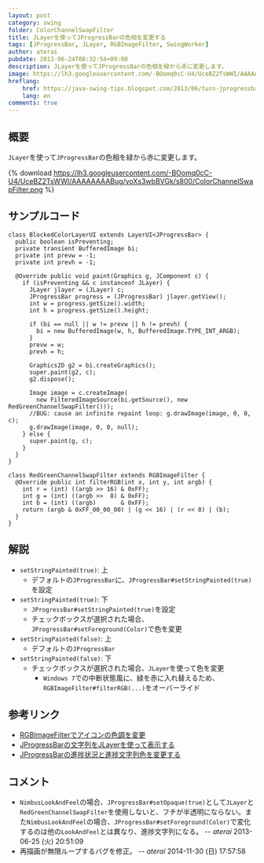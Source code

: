 ```yaml
---
layout: post
category: swing
folder: ColorChannelSwapFilter
title: JLayerを使ってJProgressBarの色相を変更する
tags: [JProgressBar, JLayer, RGBImageFilter, SwingWorker]
author: aterai
pubdate: 2013-06-24T08:32:54+09:00
description: JLayerを使ってJProgressBarの色相を緑から赤に変更します。
image: https://lh3.googleusercontent.com/-BOomq0cC-U4/UceBZ2TsWWI/AAAAAAAABug/yoXs3wbBVGk/s800/ColorChannelSwapFilter.png
hreflang:
    href: https://java-swing-tips.blogspot.com/2013/06/turn-jprogressbar-red-with-jlayer-and.html
    lang: en
comments: true
---
```

## 概要
`JLayer`を使って`JProgressBar`の色相を緑から赤に変更します。

{% download https://lh3.googleusercontent.com/-BOomq0cC-U4/UceBZ2TsWWI/AAAAAAAABug/yoXs3wbBVGk/s800/ColorChannelSwapFilter.png %}

## サンプルコード
<pre class="prettyprint"><code>class BlockedColorLayerUI extends LayerUI&lt;JProgressBar&gt; {
  public boolean isPreventing;
  private transient BufferedImage bi;
  private int prevw = -1;
  private int prevh = -1;

  @Override public void paint(Graphics g, JComponent c) {
    if (isPreventing &amp;&amp; c instanceof JLayer) {
      JLayer jlayer = (JLayer) c;
      JProgressBar progress = (JProgressBar) jlayer.getView();
      int w = progress.getSize().width;
      int h = progress.getSize().height;

      if (bi == null || w != prevw || h != prevh) {
        bi = new BufferedImage(w, h, BufferedImage.TYPE_INT_ARGB);
      }
      prevw = w;
      prevh = h;

      Graphics2D g2 = bi.createGraphics();
      super.paint(g2, c);
      g2.dispose();

      Image image = c.createImage(
        new FilteredImageSource(bi.getSource(), new RedGreenChannelSwapFilter()));
      //BUG: cause an infinite repaint loop: g.drawImage(image, 0, 0, c);
      g.drawImage(image, 0, 0, null);
    } else {
      super.paint(g, c);
    }
  }
}

class RedGreenChannelSwapFilter extends RGBImageFilter {
  @Override public int filterRGB(int x, int y, int argb) {
    int r = (int) ((argb &gt;&gt; 16) &amp; 0xFF);
    int g = (int) ((argb &gt;&gt;  8) &amp; 0xFF);
    int b = (int) ((argb)       &amp; 0xFF);
    return (argb &amp; 0xFF_00_00_00) | (g &lt;&lt; 16) | (r &lt;&lt; 8) | (b);
  }
}
</code></pre>

## 解説
- `setStringPainted(true)`: 上
    - デフォルトの`JProgressBar`に、`JProgressBar#setStringPainted(true)`を設定
- `setStringPainted(true)`: 下
    - `JProgressBar#setStringPainted(true)`を設定
    - チェックボックスが選択された場合、`JProgressBar#setForeground(Color)`で色を変更
- `setStringPainted(false)`: 上
    - デフォルトの`JProgressBar`
- `setStringPainted(false)`: 下
    - チェックボックスが選択された場合、`JLayer`を使って色を変更
        - `Windows 7`での中断状態風に、緑を赤に入れ替えるため、`RGBImageFilter#filterRGB(...)`をオーバーライド

<!-- dummy comment line for breaking list -->

## 参考リンク
- [RGBImageFilterでアイコンの色調を変更](https://ateraimemo.com/Swing/RatingLabel.html)
- [JProgressBarの文字列をJLayerを使って表示する](https://ateraimemo.com/Swing/ProgressStringLayer.html)
- [JProgressBarの進捗状況と進捗文字列色を変更する](https://ateraimemo.com/Swing/ProgressBarSelectionColor.html)

<!-- dummy comment line for breaking list -->

## コメント
- `NimbusLookAndFeel`の場合、`JProgressBar#setOpaque(true)`として`JLayer`と`RedGreenChannelSwapFilter`を使用しないと、フチが半透明にならない。また`NimbusLookAndFeel`の場合、`JProgressBar#setForeground(Color)`で変化するのは他の`LookAndFeel`とは異なり、進捗文字列になる。 -- *aterai* 2013-06-25 (火) 20:51:09
- 再描画が無限ループするバグを修正。 -- *aterai* 2014-11-30 (日) 17:57:58

<!-- dummy comment line for breaking list -->
